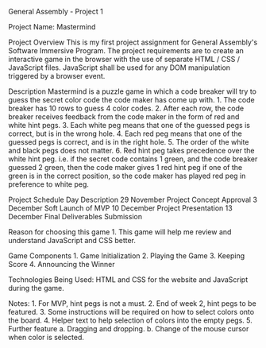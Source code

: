 General Assembly - Project 1

Project Name: Mastermind

Project Overview
This is my first project assignment for General Assembly's Software Immersive Program. The project requirements are to create an interactive game in the browser with the use of separate HTML / CSS / JavaScript files. JavaScript shall be used for any DOM manipulation triggered by a browser event.

Description
Mastermind is a puzzle game in which a code breaker will try to guess the secret color code the code maker has come up with. 
    1. The code breaker has 10 rows to guess 4 color codes.
    2. After each row, the code breaker receives feedback from the code maker in the form of red and white hint pegs.
    3. Each white peg means that one of the guessed pegs is correct, but is in the wrong hole.
    4. Each red peg means that one of the guessed pegs is correct, and is in the right hole.
    5. The order of the white and black pegs does not matter.
    6. Red hint peg takes precedence over the white hint peg.
        i.e. if the secret code contains 1 green, and the code breaker guessed 2 green, then the code maker gives 1 red hint peg if one of the green is in the correct position, so the code maker has played red peg in preference to white peg.

Project Schedule
Day	Description
29 November	Project Concept Approval
3  December	Soft Launch of MVP
10 December	Project Presentation
13 December	Final Deliverables Submission

Reason for choosing this game
    1. This game will help me review and understand JavaScript and CSS better.

Game Components
    1. Game Initialization
    2. Playing the Game
    3. Keeping Score
    4. Announcing the Winner

Technologies Being Used:
HTML and CSS for the website and JavaScript during the game.

Notes:
    1. For MVP, hint pegs is not a must.
    2. End of week 2, hint pegs to be featured.
    3. Some instructions will be required on how to select colors onto the board.
    4. Helper text to help selection of colors into the empty pegs.
    5. Further feature
        a. Dragging and dropping.
        b. Change of the mouse cursor when color is selected.